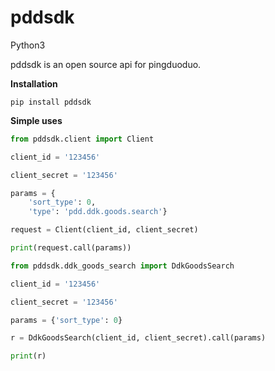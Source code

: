 pddsdk
======

Python3

pddsdk is an open source api for pingduoduo.

**Installation**
```linux
pip install pddsdk
```

**Simple uses**
```python
from pddsdk.client import Client

client_id = '123456'

client_secret = '123456'

params = {
    'sort_type': 0,
    'type': 'pdd.ddk.goods.search'}

request = Client(client_id, client_secret)

print(request.call(params))
```

```python
from pddsdk.ddk_goods_search import DdkGoodsSearch

client_id = '123456'

client_secret = '123456'

params = {'sort_type': 0}

r = DdkGoodsSearch(client_id, client_secret).call(params)

print(r)
```